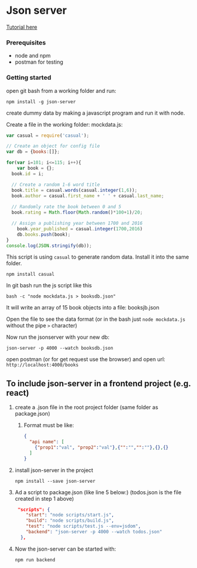 # Json server

[Tutorial here](https://www.codementor.io/ayushgupta/how-to-use-json-server-to-create-mock-apis-0-lci958ear)

### Prerequisites

- node and npm
- postman for testing 

### Getting started

open git bash from a working folder and run:

```assembly
npm install -g json-server
```

create dummy data by making a javascript program and run it with node.   

Create a file in the working folder: mockdata.js:

```javascript
var casual = require('casual');

// Create an object for config file
var db = {books:[]};

for(var i=101; i<=115; i++){
    var book = {};
  book.id = i;

  // Create a random 1-6 word title
  book.title = casual.words(casual.integer(1,6));
  book.author = casual.first_name + ' ' + casual.last_name;
  
  // Randomly rate the book between 0 and 5
  book.rating = Math.floor(Math.random()*100+1)/20;

  // Assign a publishing year between 1700 and 2016
    book.year_published = casual.integer(1700,2016)
    db.books.push(book);
}
console.log(JSON.stringify(db));
```

This script is using `casual` to generate random data. Install it into the same folder.

```
npm install casual
```

In git bash run the js script like this

```assembly
bash -c "node mockdata.js > booksdb.json"
```

It will write an array of 15 book objects into a file: booksjb.json

Open the file to see the data format (or in the bash just `node mockdata.js` without the pipe `>` character)

Now run the jsonserver with your new db:

```assembly
json-server -p 4000 --watch booksdb.json
```

open postman (or for get request use the browser) and open url: `http://localhost:4000/books`

## To include json-server in a frontend project (e.g. react)

1. create a <something>.json file in the root project folder (same folder as package.json)

   1. Format must be like:

      ```json
      {
        "api name": [
          {"prop1":"val", "prop2":"val"},{"":"","":""},{},{}
        ]
      }
      ```

2. install json-server in the project

   ```
   npm install --save json-server
   ```

3. Ad a script to package.json (like line 5 below:) (todos.json is the file created in step 1 above)

   ```json
    "scripts": {
       "start": "node scripts/start.js",
       "build": "node scripts/build.js",
       "test": "node scripts/test.js --env=jsdom",
       "backend": "json-server -p 4000 --watch todos.json"
     },
   ```

4. Now the json-server can be started with: 

   ```
   npm run backend
   ```